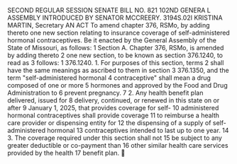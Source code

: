 SECOND REGULAR SESSION
SENATE BILL NO. 821
102ND GENERA L ASSEMBLY
INTRODUCED BY SENATOR MCCREERY.
3194S.02I KRISTINA MARTIN, Secretary
AN ACT
To amend chapter 376, RSMo, by adding thereto one new section relating to insurance coverage
of self-administered hormonal contraceptives.
Be it enacted by the General Assembly of the State of Missouri, as follows:
1 Section A. Chapter 376, RSMo, is amended by adding thereto
2 one new section, to be known as section 376.1240, to read as
3 follows:
1 376.1240. 1. For purposes of this section, terms
2 shall have the same meanings as ascribed to them in section
3 376.1350, and the term "self-administered hormonal
4 contraceptive" shall mean a drug composed of one or more
5 hormones and approved by the Food and Drug Administration to
6 prevent pregnancy.
7 2. Any health benefit plan delivered, issued for
8 delivery, continued, or renewed in this state on or after
9 January 1, 2025, that provides coverage for self-
10 administered hormonal contraceptives shall provide coverage
11 to reimburse a health care provider or dispensing entity for
12 the dispensing of a supply of self-administered hormonal
13 contraceptives intended to last up to one year.
14 3. The coverage required under this section shall not
15 be subject to any greater deductible or co-payment than
16 other similar health care services provided by the health
17 benefit plan.
